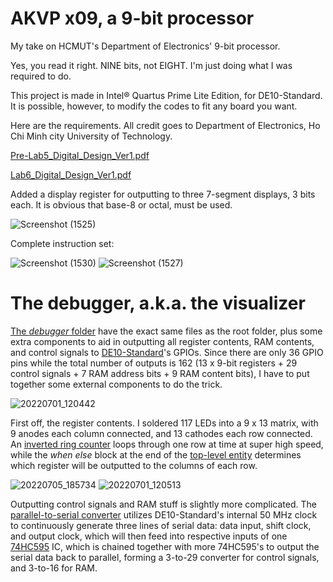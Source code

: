 # AKVP x09, a 9-bit processor
My take on HCMUT's Department of Electronics' 9-bit processor.

Yes, you read it right. NINE bits, not EIGHT. I'm just doing what I was required to do.

This project is made in Intel® Quartus Prime Lite Edition, for DE10-Standard. It is possible, however, to modify the codes to fit any board you want.

Here are the requirements. All credit goes to Department of Electronics, Ho Chi Minh city University of Technology.

[Pre-Lab5_Digital_Design_Ver1.pdf](https://github.com/71-PTN/AKVP_x09/files/9043029/Pre-Lab5_Digital_Design_Ver1.pdf)

[Lab6_Digital_Design_Ver1.pdf](https://github.com/71-PTN/AKVP_x09/files/9043030/Lab6_Digital_Design_Ver1.pdf)

Added a display register for outputting to three 7-segment displays, 3 bits each. It is obvious that base-8 or octal, must be used.

![Screenshot (1525)](https://user-images.githubusercontent.com/108677525/177245727-c6c37ab4-9825-4b49-9555-618d30e03db5.png)

Complete instruction set:

![Screenshot (1530)](https://user-images.githubusercontent.com/108677525/177327797-07f506d0-8221-4bee-a81f-e9b580f5df96.png)
![Screenshot (1527)](https://user-images.githubusercontent.com/108677525/177245915-2950f3b6-bcc7-4b19-a910-0f9de909aaf7.png)

# The debugger, a.k.a. the visualizer

[The *debugger* folder](debugger/) have the exact same files as the root folder, plus some extra components to aid in outputting all register contents, RAM contents, and control signals to [DE10-Standard](https://www.terasic.com.tw/cgi-bin/page/archive.pl?Language=English&No=1081)'s GPIOs. Since there are only 36 GPIO pins while the total number of outputs is 162 (13 x 9-bit registers + 29 control signals + 7 RAM address bits + 9 RAM content bits), I have to put together some external components to do the trick.

![20220701_120442](https://user-images.githubusercontent.com/108677525/177268555-39d3afd4-efff-4651-b15b-2cc7bbe3dd2d.jpg)

First off, the register contents. I soldered 117 LEDs into a 9 x 13 matrix, with 9 anodes each column connected, and 13 cathodes each row connected. An [inverted ring counter](debugger/ring_counter.vhd) loops through one row at time at super high speed, while the *when else* block at the end of the [top-level entity](debugger/debugger.vhd) determines which register will be outputted to the columns of each row.

![20220705_185734](https://user-images.githubusercontent.com/108677525/177323792-eae22fe4-1a1f-41e3-88c0-337c46572245.jpg)
![20220701_120513](https://user-images.githubusercontent.com/108677525/177270973-023c32ea-add5-446b-b040-0d55db353b76.jpg)

Outputting control signals and RAM stuff is slightly more complicated. The [parallel-to-serial converter](debugger/PISO.vhd) utilizes DE10-Standard's internal 50 MHz clock to continuously generate three lines of serial data: data input, shift clock, and output clock, which will then feed into respective inputs of one [74HC595](https://assets.nexperia.com/documents/data-sheet/74HC_HCT595.pdf) IC, which is chained together with more 74HC595's to output the serial data back to parallel, forming a 3-to-29 converter for control signals, and 3-to-16 for RAM.
